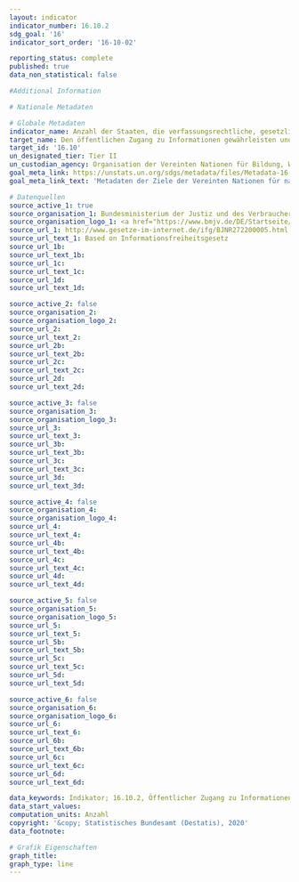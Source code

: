 ```yaml
---
layout: indicator
indicator_number: 16.10.2
sdg_goal: '16'
indicator_sort_order: '16-10-02'

reporting_status: complete
published: true
data_non_statistical: false

#Additional Information

# Nationale Metadaten

# Globale Metadaten
indicator_name: Anzahl der Staaten, die verfassungsrechtliche, gesetzliche und/oder politische Garantieren für den öffentlichen Zugang zu Informationen verabschiedet und umgesetzt haben
target_name: Den öffentlichen Zugang zu Informationen gewährleisten und die Grundfreiheiten schützen, im Einklang mit den nationalen Rechtsvorschriften und völkerrechtlichen Übereinkünften
target_id: '16.10'
un_designated_tier: Tier II
un_custodian_agency: Organisation der Vereinten Nationen für Bildung, Wissenschaft und Kultur - Statistische Behörde (UNESCO-UIS)
goal_meta_link: https://unstats.un.org/sdgs/metadata/files/Metadata-16-10-02.pdf
goal_meta_link_text: 'Metadaten der Ziele der Vereinten Nationen für nachhaltige Entwicklung'

# Datenquellen
source_active_1: true
source_organisation_1: Bundesministerium der Justiz und des Verbraucherschutzes (BMJV)
source_organisation_logo_1: <a href="https://www.bmjv.de/DE/Startseite/Startseite_node.html"><img src="https://g205sdgs.github.io/sdg-indicators/public/logos/bmjv.png" alt="Logo bmjv" /></a>
source_url_1: http://www.gesetze-im-internet.de/ifg/BJNR272200005.html
source_url_text_1: Based on Informationsfreiheitsgesetz
source_url_1b: 
source_url_text_1b: 
source_url_1c: 
source_url_text_1c: 
source_url_1d: 
source_url_text_1d: 

source_active_2: false
source_organisation_2: 
source_organisation_logo_2: 
source_url_2: 
source_url_text_2: 
source_url_2b: 
source_url_text_2b: 
source_url_2c: 
source_url_text_2c: 
source_url_2d: 
source_url_text_2d: 

source_active_3: false
source_organisation_3: 
source_organisation_logo_3: 
source_url_3: 
source_url_text_3: 
source_url_3b: 
source_url_text_3b: 
source_url_3c: 
source_url_text_3c: 
source_url_3d: 
source_url_text_3d: 

source_active_4: false
source_organisation_4: 
source_organisation_logo_4: 
source_url_4: 
source_url_text_4: 
source_url_4b: 
source_url_text_4b: 
source_url_4c: 
source_url_text_4c: 
source_url_4d: 
source_url_text_4d: 

source_active_5: false
source_organisation_5: 
source_organisation_logo_5: 
source_url_5: 
source_url_text_5: 
source_url_5b: 
source_url_text_5b: 
source_url_5c: 
source_url_text_5c: 
source_url_5d: 
source_url_text_5d: 

source_active_6: false
source_organisation_6: 
source_organisation_logo_6: 
source_url_6: 
source_url_text_6: 
source_url_6b: 
source_url_text_6b: 
source_url_6c: 
source_url_text_6c: 
source_url_6d: 
source_url_text_6d: 

data_keywords: Indikator; 16.10.2, Öffentlicher Zugang zu Informationen, Organisation der Vereinten Nationen für Bildung, Wissenschaft und Kultur - Statistische Behörde (UNESCO-UIS)
data_start_values: 
computation_units: Anzahl
copyright: '&copy; Statistisches Bundesamt (Destatis), 2020'
data_footnote: 

# Grafik Eigenschaften
graph_title: 
graph_type: line
---
```


